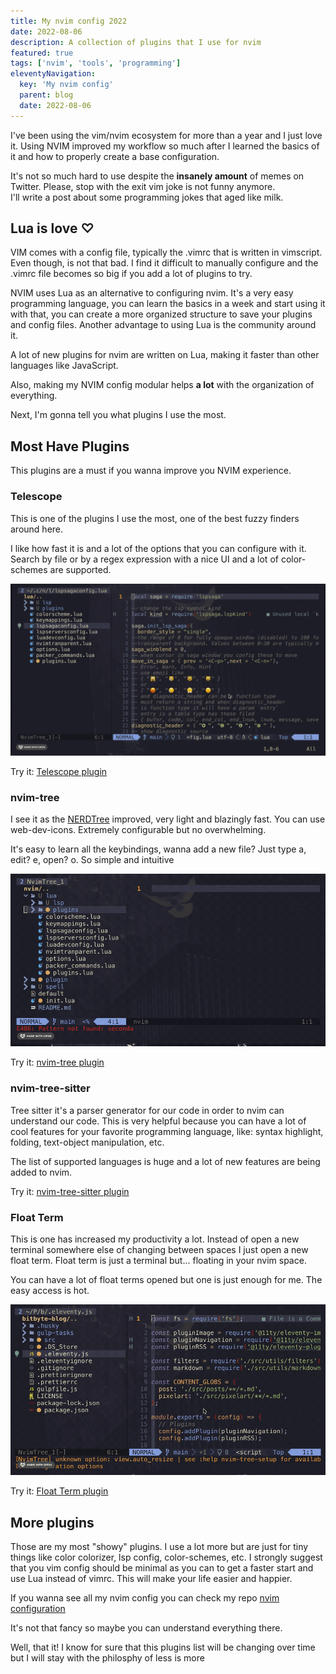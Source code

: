 ```yaml
---
title: My nvim config 2022
date: 2022-08-06
description: A collection of plugins that I use for nvim
featured: true
tags: ['nvim', 'tools', 'programming']
eleventyNavigation:
  key: 'My nvim config'
  parent: blog
  date: 2022-08-06
---
```


I've been using the vim/nvim ecosystem for more than a year and I just love it.
Using NVIM improved my workflow so much after I learned the basics of it and how to properly create a base configuration.

It's not so much hard to use despite the **insanely amount** of memes on Twitter. Please, stop with the exit vim joke is not funny anymore.
<br>
I'll write a post about some programming jokes that aged like milk.

## Lua is love ♡

VIM comes with a config file, typically the .vimrc that is written in vimscript.
Even though, is not that bad. I find it difficult to manually configure and the .vimrc file becomes so big if you add a lot of plugins to try.

NVIM uses Lua as an alternative to configuring nvim. It's a very easy programming language, you can learn the basics in a week and start using it with that, you can create a more organized structure to save your plugins and config files.
Another advantage to using Lua is the community around it.

A lot of new plugins for nvim are written on Lua, making it faster than other languages like JavaScript.

Also, making my NVIM config modular helps **a lot** with the organization of everything.

Next, I'm gonna tell you what plugins I use the most.

## Most Have Plugins

This plugins are a must if you wanna improve you NVIM experience.

### Telescope

This is one of the plugins I use the most, one of the best fuzzy finders around here.

I like how fast it is and a lot of the options that you can configure with it. Search by file or by a regex expression with a nice UI and a lot of color-schemes are supported.

![telescope](../../assets/images/tele.gif)

Try it: [Telescope plugin](https://github.com/nvim-telescope/telescope.nvim)

### nvim-tree

I see it as the [NERDTree](https://github.com/preservim/nerdtree) improved, very light and blazingly fast.
You can use web-dev-icons. Extremely configurable but no overwhelming.

It's easy to learn all the keybindings, wanna add a new file? Just type a, edit? e, open? o. So simple and intuitive

![telescope](../../assets/images/nvimtree.gif)

Try it: [nvim-tree plugin](https://github.com/kyazdani42/nvim-tree.lua)

### nvim-tree-sitter

Tree sitter it's a parser generator for our code in order to nvim can understand our code.
This is very helpful because you can have a lot of cool features for your favorite programming language, like: syntax highlight, folding, text-object manipulation, etc.

The list of supported languages is huge and a lot of new features are being added to nvim.

Try it: [nvim-tree-sitter plugin](https://github.com/nvim-treesitter/nvim-treesitter)

### Float Term

This is one has increased my productivity a lot. Instead of open a new terminal somewhere else of changing between spaces
I just open a new float term. Float term is just a terminal but... floating in your nvim space.

You can have a lot of float terms opened but one is just enough for me. The easy access is hot.

![Float Term](../../assets/images/floatterm.gif)

Try it: [Float Term plugin](https://github.com/voldikss/vim-floaterm)

## More plugins

Those are my most "showy" plugins. I use a lot more but are just for tiny things like color colorizer, lsp config, color-schemes, etc.
I strongly suggest that you vim config should be minimal as you can to get a faster start and use Lua instead of vimrc. This will make your
life easier and happier.

If you wanna see all my nvim config you can check my repo
[nvim configuration](https://github.com/hectoraldairah/nvim-config)

It's not that fancy so maybe you can understand everything there.

Well, that it! I know for sure that this plugins list will be changing over time but I will stay with the philosphy of less is more
